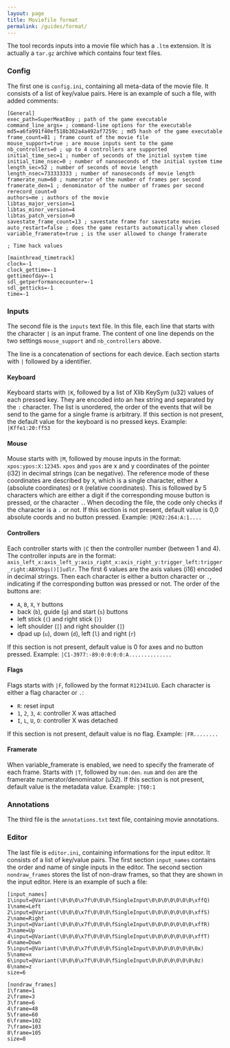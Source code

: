 ```yaml
---
layout: page
title: Moviefile format
permalink: /guides/format/
---
```


The tool records inputs into a movie file which has a `.ltm` extension. It is actually a `tar.gz` archive which contains four text files.

### Config

The first one is `config.ini`, containing all meta-data of the movie file. It consists of a list of key/value pairs. Here is an example of such a file, with added comments:

    [General]
    exec_path=SuperMeatBoy ; path of the game executable
    command_line_args= ; command-line options for the executable
    md5=a6fa991f40ef518b302a4a492af7259c ; md5 hash of the game executable
    frame_count=81 ; frame count of the movie file
    mouse_support=true ; are mouse inputs sent to the game
    nb_controllers=0 ; up to 4 controllers are supported
    initial_time_sec=1 ; number of seconds of the initial system time
    initial_time_nsec=0 ; number of nanoseconds of the initial system time
    length_sec=52 ; number of seconds of movie length
    length_nsec=733333333 ; number of nanoseconds of movie length
    framerate_num=60 ; numerator of the number of frames per second
    framerate_den=1 ; denominator of the number of frames per second
    rerecord_count=0
    authors=me ; authors of the movie
    libtas_major_version=1
    libtas_minor_version=4
    libtas_patch_version=0
    savestate_frame_count=13 ; savestate frame for savestate movies
    auto_restart=false ; does the game restarts automatically when closed
    variable_framerate=true ; is the user allowed to change framerate

    ; Time hack values

    [mainthread_timetrack]
    clock=-1
    clock_gettime=-1
    gettimeofday=-1
    sdl_getperformancecounter=-1
    sdl_getticks=-1
    time=-1

### Inputs

The second file is the `inputs` text file. In this file, each line that starts with the character `|` is an input frame.
The content of one line depends on the two settings `mouse_support` and `nb_controllers` above.

The line is a concatenation of sections for each device. Each section starts with `|` followed by a identifier.

#### Keyboard

Keyboard starts with `|K`, followed by a list of Xlib KeySym (u32) values of each pressed key. They are encoded into an hex string and separated by the `:` character. The list is unordered, the order of the events that will be send to the game for a single frame is arbitrary. If this section is not present, the default value for the keyboard is no pressed keys. Example: `|Kffe1:20:ff53` 

#### Mouse

Mouse starts with `|M`, followed by mouse inputs in the format: `xpos:ypos:X:12345`. `xpos` and `ypos` are x and y coordinates of the pointer (i32) in decimal strings (can be negative). The reference mode of these coordinates are described by `X`, which is a single character, either `A` (absolute coordinates) or `R` (relative coordinates). This is followed by 5 characters which are either a digit if the corresponding mouse button is pressed, or the character `.`. When decoding the file, the code only checks if the character is a `.` or not. If this section is not present, default value is 0,0 absolute coords and no button pressed. Example: `|M202:264:A:1....`

#### Controllers

Each controller starts with `|C` then the controller number (between 1 and 4). The controller inputs are in the format: `axis_left_x:axis_left_y:axis_right_x:axis_right_y:trigger_left:trigger_right:ABXYbgs()[]udlr`. The first 6 values are the axis values (i16) encoded in decimal strings. Then each character is either a button character or `.`, indicating if the corresponding button was pressed or not. The order of the buttons are:
* `A`, `B`, `X`, `Y` buttons
* back (`b`), guide (`g`) and start (`s`) buttons
* left stick (`(`) and right stick (`)`)
* left shoulder (`[`) and right shoulder (`]`)
* dpad up (`u`), down (`d`), left (`l`) and right (`r`)

If this section is not present, default value is 0 for axes and no button pressed. Example: `|C1-3977:-89:0:0:0:0:A..............`

#### Flags

Flags starts with `|F`, followed by the format `R1234ILUO`. Each character is either a flag character or `.`:
* `R`: reset input
* `1`, `2`, `3`, `4`: controller X was attached
* `I`, `L`, `U`, `O`: controller X was detached

If this section is not present, default value is no flag. Example: `|FR........`

#### Framerate

When variable_framerate is enabled, we need to specify the framerate of each frame. Starts with `|T`, followed by `num:den`. `num` and `den` are the framerate numerator/denominator (u32). If this section is not present, default value is the metadata value. Example: `|T60:1`

### Annotations

The third file is the `annotations.txt` text file, containing movie annotations.

### Editor

The last file is `editor.ini`, containing informations for the input editor. It consists of a list of key/value pairs. The first section `input_names` contains the order and name of single inputs in the editor. The second section `nondraw_frames` stores the list of non-draw frames, so that they are shown in the input editor. Here is an example of such a file:

    [input_names]
    1\input=@Variant(\0\0\0\x7f\0\0\0\fSingleInput\0\0\0\0\0\0\0\xffQ)
    1\name=Left
    2\input=@Variant(\0\0\0\x7f\0\0\0\fSingleInput\0\0\0\0\0\0\0\xffS)
    2\name=Right
    3\input=@Variant(\0\0\0\x7f\0\0\0\fSingleInput\0\0\0\0\0\0\0\xffR)
    3\name=Up
    4\input=@Variant(\0\0\0\x7f\0\0\0\fSingleInput\0\0\0\0\0\0\0\xffT)
    4\name=Down
    5\input=@Variant(\0\0\0\x7f\0\0\0\fSingleInput\0\0\0\0\0\0\0\0x)
    5\name=x
    6\input=@Variant(\0\0\0\x7f\0\0\0\fSingleInput\0\0\0\0\0\0\0\0z)
    6\name=z
    size=6

    [nondraw_frames]
    1\frame=1
    2\frame=3
    3\frame=6
    4\frame=48
    5\frame=60
    6\frame=102
    7\frame=103
    8\frame=105
    size=8
